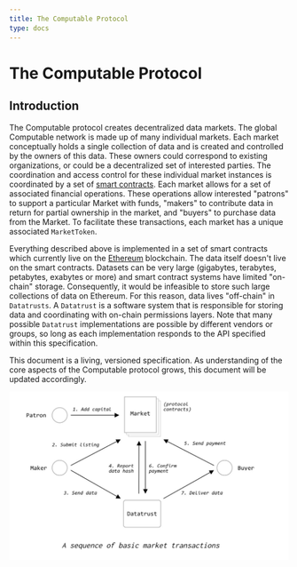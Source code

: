 ```yaml
---
title: The Computable Protocol 
type: docs
---
```


# The Computable Protocol 

## Introduction 

The Computable protocol creates decentralized data
markets.  The global Computable network is made up of
many individual markets. Each market conceptually holds
a single collection of data and is created and
controlled by the owners of this data. These owners
could correspond to existing organizations, or could be
a decentralized set of interested parties. The
coordination and access control for these individual
market instances is coordinated by a set of [smart
contracts](https://en.wikipedia.org/wiki/Smart_contract).
Each market allows for a set of associated financial
operations. These operations allow interested "patrons"
to support a particular Market with funds, "makers" to
contribute data in return for partial ownership in the
market, and "buyers" to purchase data from the Market.
To facilitate these transactions, each market has a
unique associated `MarketToken`.

Everything described above is implemented in a set of
smart contracts which currently live on the
[Ethereum](https://en.wikipedia.org/wiki/Ethereum)
blockchain. The data itself doesn't live on the smart
contracts. Datasets can be very large (gigabytes,
terabytes, petabytes, exabytes or more) and smart
contract systems have limited "on-chain" storage.
Consequently, it would be infeasible to store such
large collections of data on Ethereum. For this reason,
data lives "off-chain" in `Datatrusts`. A `Datatrust`
is a software system that is responsible for storing
data and coordinating with on-chain permissions layers.
Note that many possible `Datatrust` implementations are
possible by different vendors or groups, so long as
each implementation responds to the API specified
within this specification. 

This document is a living, versioned specification. As
understanding of the core aspects of the Computable
protocol grows, this document will be updated
accordingly.

![Protocol Flowchart](market_transactions.png)
